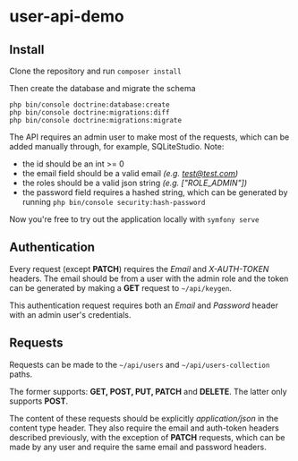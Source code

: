 # user-api-demo

## Install

Clone the repository and run `composer install`

Then create the database and migrate the schema
```
php bin/console doctrine:database:create
php bin/console doctrine:migrations:diff
php bin/console doctrine:migrations:migrate
```
The API requires an admin user to make most of the requests, which can be added manually through, for example, SQLiteStudio. 
Note:
  - the id should be an int >= 0
  - the email field should be a valid email *(e.g. test@test.com)*
  - the roles should be a valid json string *(e.g. ["ROLE_ADMIN"])* 
  - the password field requires a hashed string, which can be generated by running `php bin/console security:hash-password`

Now you're free to try out the application locally with `symfony serve`

## Authentication

Every request (except **PATCH**) requires the *Email* and *X-AUTH-TOKEN* headers. The email should be from a user with the admin role and the token can be generated by making a **GET** request to `~/api/keygen`. 

This authentication request requires both an *Email* and *Password* header with an admin user's credentials.

## Requests

Requests can be made to the `~/api/users` and `~/api/users-collection` paths.

The former supports: **GET, POST, PUT, PATCH** and **DELETE**.
The latter only supports **POST**.

The content of these requests should be explicitly *application/json* in the content type header. They also require the email and auth-token headers described previously, with the exception of **PATCH** requests, which can be made by any user and require the same email and password headers.   

